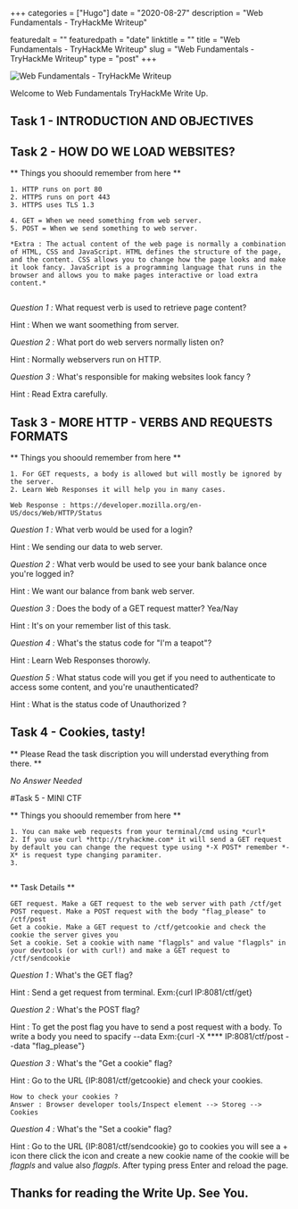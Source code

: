 +++ 
categories = ["Hugo"] 
date = "2020-08-27" 
description = "Web Fundamentals - TryHackMe Writeup"

featuredalt = "" 
featuredpath = "date" 
linktitle = "" 
title = "Web Fundamentals - TryHackMe Writeup" 
slug = "Web Fundamentals - TryHackMe Writeup" 
type = "post" 
+++


![Web Fundamentals - TryHackMe Writeup](https://miro.medium.com/max/700/0*LomlN9X9qOodvrqj.png)



Welcome to Web Fundamentals TryHackMe Write Up.

## Task 1 - INTRODUCTION AND OBJECTIVES


## Task 2 - HOW DO WE LOAD WEBSITES?

** Things you shoould remember from here **

```
1. HTTP runs on port 80
2. HTTPS runs on port 443
3. HTTPS uses TLS 1.3
	
4. GET = When we need something from web server.
5. POST = When we send something to web server.
	
*Extra : The actual content of the web page is normally a combination of HTML, CSS and JavaScript. HTML defines the structure of the page, and the content. CSS allows you to change how the page looks and make it look fancy. JavaScript is a programming language that runs in the browser and allows you to make pages interactive or load extra content.*
	
```

*Question 1 :* What request verb is used to retrieve page content?

Hint : When we want soomething from server.

*Question 2 :* What port do web servers normally listen on?

Hint : Normally webservers run on HTTP.

*Question 3 :* What's responsible for making websites look fancy ?
 
Hint : Read Extra carefully. 



## Task 3 - MORE HTTP - VERBS AND REQUESTS FORMATS


** Things you shoould remember from here **

```
1. For GET requests, a body is allowed but will mostly be ignored by the server.
2. Learn Web Responses it will help you in many cases.

Web Response : https://developer.mozilla.org/en-US/docs/Web/HTTP/Status

```


*Question 1 :*  What verb would be used for a login? 
 
Hint : We sending our data to web server.

*Question 2 :* What verb would be used to see your bank balance once you're logged in? 
 
Hint : We want our balance from bank web server.

*Question 3 :* Does the body of a GET request matter? Yea/Nay
 
Hint : It's on your remember list of this task.

*Question 4 :* What's the status code for "I'm a teapot"?
 
Hint : Learn Web Responses thorowly.

*Question 5 :* What status code will you get if you need to authenticate to access some content, and you're unauthenticated?
 
Hint : What is the status code of Unauthorized ?




## Task 4 - Cookies, tasty!

** Please Read the task discription you will understad everything from there. **

*No Answer Needed*


#Task 5 - MINI CTF

** Things you shoould remember from here **

```
1. You can make web requests from your terminal/cmd using *curl*
2. If you use curl *http://tryhackme.com* it will send a GET request by default you can change the request type using *-X POST* remember *-X* is request type changing paramiter.
3. 


```

** Task Details **

    GET request. Make a GET request to the web server with path /ctf/get
    POST request. Make a POST request with the body "flag_please" to /ctf/post
    Get a cookie. Make a GET request to /ctf/getcookie and check the cookie the server gives you
    Set a cookie. Set a cookie with name "flagpls" and value "flagpls" in your devtools (or with curl!) and make a GET request to /ctf/sendcookie
    

*Question 1 :* What's the GET flag?

Hint : Send a get request from terminal. Exm:{curl IP:8081/ctf/get}

*Question 2 :* What's the POST flag?

Hint : To get the post flag you have to send a post request with a body. To write a body you need to spacify --data  Exm:{curl -X **** IP:8081/ctf/post --data "flag_please"} 

*Question 3 :* What's the "Get a cookie" flag?

Hint : Go to the URL {IP:8081/ctf/getcookie} and check your cookies. 

```
How to check your cookies ?
Answer : Browser developer tools/Inspect element --> Storeg --> Cookies
```

*Question 4 :* What's the "Set a cookie" flag?

Hint : Go to the URL {IP:8081/ctf/sendcookie} go to cookies you will see a + icon there click the icon and create a new cookie name of the cookie will be *flagpls* and value also *flagpls*. After typing press Enter and reload the page. 




## Thanks for reading the Write Up. See You.







